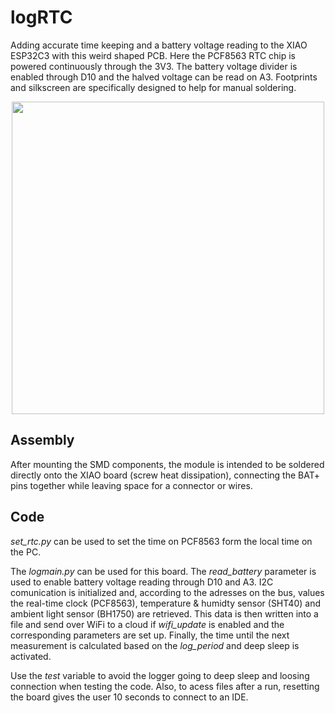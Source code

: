 # logRTC

Adding accurate time keeping and a battery voltage reading to the XIAO ESP32C3 with this weird shaped PCB. Here the PCF8563 RTC chip is powered continuously through the 3V3. The battery voltage divider is enabled through D10 and the halved voltage can be read on A3. Footprints and silkscreen are specifically designed to help for manual soldering.

<p align="center">
  <img src="images/front.JPG" width="500" />
</p>

## Assembly

After mounting the SMD components, the module is intended to be soldered directly onto the XIAO board (screw heat dissipation), connecting the BAT+ pins together while leaving space for a connector or wires. 

## Code

*set_rtc.py* can be used to set the time on PCF8563 form the local time on the PC.

The *logmain.py* can be used for this board. The *read_battery* parameter is used to enable battery voltage reading through D10 and A3. I2C comunication is initialized and, according to the adresses on the bus, values the real-time clock (PCF8563), temperature & humidty sensor (SHT40) and ambient light sensor (BH1750) are retrieved. This data is then written into a file and send over WiFi to a cloud if *wifi_update* is enabled and the corresponding parameters are set up. Finally, the time until the next measurement is calculated based on the *log_period* and deep sleep is activated.

Use the *test* variable to avoid the logger going to deep sleep and loosing connection when testing the code. Also, to acess files after a run, resetting the board gives the user 10 seconds to connect to an IDE.





